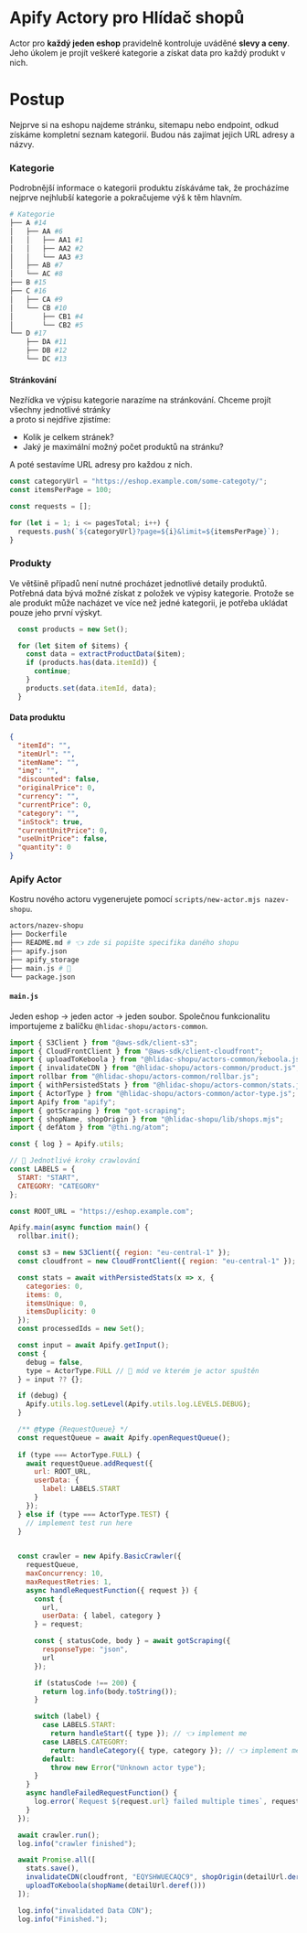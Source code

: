 # Apify Actory pro Hlídač shopů

Actor pro **každý jeden eshop** pravidelně kontroluje uváděné **slevy a ceny**.
Jeho úkolem je projít veškeré kategorie a získat data pro každý produkt v nich. 

# Postup
Nejprve si na eshopu najdeme stránku, sitemapu nebo endpoint, odkud získáme kompletní 
seznam kategorií. Budou nás zajímat jejich URL adresy a názvy.

### Kategorie
Podrobnější informace o kategorii produktu získáváme tak, že procházíme nejprve nejhlubší kategorie a pokračujeme výš k těm hlavním.

```bash
# Kategorie
├── A #14
│   ├── AA #6
│   │   ├── AA1 #1
│   │   ├── AA2 #2
│   │   └── AA3 #3
│   ├── AB #7
│   └── AC #8
├── B #15
├── C #16
│   ├── CA #9
│   └── CB #10
│       ├── CB1 #4
│       └── CB2 #5
└── D #17
    ├── DA #11
    ├── DB #12
    └── DC #13
```

#### Stránkování
Nezřídka ve výpisu kategorie narazíme na stránkování. Chceme projít všechny jednotlivé stránky  
a proto si nejdříve zjistíme:

* Kolik je celkem stránek?
* Jaký je maximální možný počet produktů na stránku?

A poté sestavíme URL adresy pro každou z nich.

```js
const categoryUrl = "https://eshop.example.com/some-categoty/";
const itemsPerPage = 100;

const requests = [];

for (let i = 1; i <= pagesTotal; i++) {
  requests.push(`${categoryUrl}?page=${i}&limit=${itemsPerPage}`);
}
```

### Produkty
Ve většině případů není nutné procházet jednotlivé detaily produktů. 
Potřebná data bývá možné získat z položek ve výpisy kategorie. Protože se ale produkt 
může nacházet ve více než jedné kategorii, je potřeba ukládat pouze jeho první výskyt.

```js
  const products = new Set();

  for (let $item of $items) {
    const data = extractProductData($item);
    if (products.has(data.itemId)) {
      continue;
    }
    products.set(data.itemId, data);
  }
```
#### Data produktu
```json
{
  "itemId": "",
  "itemUrl": "",
  "itemName": "",
  "img": "",
  "discounted": false,
  "originalPrice": 0,
  "currency": "",
  "currentPrice": 0,
  "category": "",
  "inStock": true,
  "currentUnitPrice": 0,
  "useUnitPrice": false,
  "quantity": 0
}
```

### Apify Actor
Kostru nového actoru vygenerujete pomocí `scripts/new-actor.mjs nazev-shopu`.

```bash
actors/nazev-shopu
├── Dockerfile
├── README.md # 👈 zde si popište specifika daného shopu
├── apify.json
├── apify_storage
├── main.js # 🥩
└── package.json
```
#### `main.js`
Jeden eshop → jeden actor → jeden soubor.
Společnou funkcionalitu importujeme z balíčku `@hlidac-shopu/actors-common`.

```js
import { S3Client } from "@aws-sdk/client-s3";
import { CloudFrontClient } from "@aws-sdk/client-cloudfront";
import { uploadToKeboola } from "@hlidac-shopu/actors-common/keboola.js";
import { invalidateCDN } from "@hlidac-shopu/actors-common/product.js";
import rollbar from "@hlidac-shopu/actors-common/rollbar.js";
import { withPersistedStats } from "@hlidac-shopu/actors-common/stats.js";
import { ActorType } from "@hlidac-shopu/actors-common/actor-type.js";
import Apify from "apify";
import { gotScraping } from "got-scraping";
import { shopName, shopOrigin } from "@hlidac-shopu/lib/shops.mjs";
import { defAtom } from "@thi.ng/atom";

const { log } = Apify.utils;

// 👀 Jednotlivé kroky crawlování
const LABELS = {
  START: "START",
  CATEGORY: "CATEGORY"
};

const ROOT_URL = "https://eshop.example.com";

Apify.main(async function main() {
  rollbar.init();

  const s3 = new S3Client({ region: "eu-central-1" });
  const cloudfront = new CloudFrontClient({ region: "eu-central-1" });

  const stats = await withPersistedStats(x => x, {
    categories: 0,
    items: 0,
    itemsUnique: 0,
    itemsDuplicity: 0
  });
  const processedIds = new Set();

  const input = await Apify.getInput();
  const {
    debug = false,
    type = ActorType.FULL // 👀 mód ve kterém je actor spuštěn
  } = input ?? {};

  if (debug) {
    Apify.utils.log.setLevel(Apify.utils.log.LEVELS.DEBUG);
  }

  /** @type {RequestQueue} */
  const requestQueue = await Apify.openRequestQueue();
  
  if (type === ActorType.FULL) {
    await requestQueue.addRequest({
      url: ROOT_URL,
      userData: {
        label: LABELS.START
      }
    });
  } else if (type === ActorType.TEST) {
    // implement test run here
  }
    

  const crawler = new Apify.BasicCrawler({
    requestQueue,
    maxConcurrency: 10,
    maxRequestRetries: 1,
    async handleRequestFunction({ request }) {
      const {
        url,
        userData: { label, category }
      } = request;

      const { statusCode, body } = await gotScraping({
        responseType: "json",
        url
      });

      if (statusCode !== 200) {
        return log.info(body.toString());
      }

      switch (label) {
        case LABELS.START:
          return handleStart({ type }); // 👈 implement me
        case LABELS.CATEGORY:
          return handleCategory({ type, category }); // 👈 implement me
        default:
          throw new Error("Unknown actor type");
      }
    }
    async handleFailedRequestFunction() {
      log.error(`Request ${request.url} failed multiple times`, request);
    }
  });

  await crawler.run();
  log.info("crawler finished");

  await Promise.all([
    stats.save(),
    invalidateCDN(cloudfront, "EQYSHWUECAQC9", shopOrigin(detailUrl.deref())),
    uploadToKeboola(shopName(detailUrl.deref()))
  ]);

  log.info("invalidated Data CDN");
  log.info("Finished.");
```
